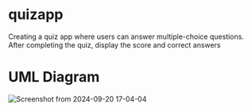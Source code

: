 # quizapp
Creating a quiz app where users can answer multiple-choice questions. After completing the quiz, display the score and correct answers

# UML Diagram
![Screenshot from 2024-09-20 17-04-04](https://github.com/user-attachments/assets/15fb00de-8d37-437e-b515-2603071e0588)
